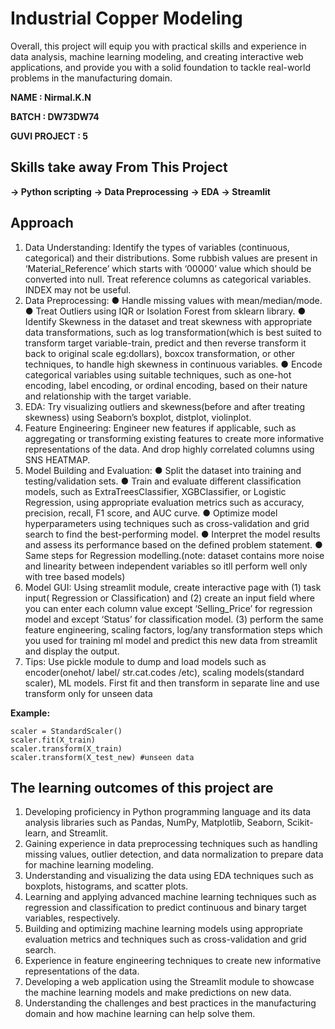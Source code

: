 # Industrial Copper Modeling #

Overall, this project will equip you with practical skills and experience in data analysis, machine learning modeling, and creating interactive web applications, and provide you with a solid foundation to tackle real-world problems in the manufacturing domain.

**NAME : Nirmal.K.N**

**BATCH : DW73DW74**

**GUVI PROJECT : 5**

## Skills take away From This Project ##

**-> Python scripting** 
**-> Data Preprocessing**
**-> EDA** 
**-> Streamlit** 

## Approach ##

1) Data Understanding: Identify the types of variables (continuous, categorical) and their distributions. Some rubbish values are present in ‘Material_Reference’ which starts with ‘00000’ value which should be converted into null. Treat reference columns as categorical variables. INDEX may not be useful.
2) Data Preprocessing:
      ● Handle missing values with mean/median/mode.
      ● Treat Outliers using IQR or Isolation Forest from sklearn library.
      ● Identify Skewness in the dataset and treat skewness with appropriate data transformations, such as log transformation(which is best suited to transform target variable-train, predict and then reverse               transform it back to original scale eg:dollars), boxcox transformation, or other techniques, to handle high skewness in continuous variables.
      ● Encode categorical variables using suitable techniques, such as one-hot encoding, label encoding, or ordinal encoding, based on their nature and relationship with the target variable.
3) EDA: Try visualizing outliers and skewness(before and after treating skewness) using Seaborn’s boxplot, distplot, violinplot.
4) Feature Engineering: Engineer new features if applicable, such as aggregating or transforming existing features to create more informative representations of the data. And drop highly correlated columns using SNS HEATMAP.
5) Model Building and Evaluation:
      ● Split the dataset into training and testing/validation sets.
      ● Train and evaluate different classification models, such as ExtraTreesClassifier, XGBClassifier, or Logistic Regression, using appropriate evaluation metrics such as accuracy, precision, recall, F1
        score, and AUC curve.
      ● Optimize model hyperparameters using techniques such as cross-validation and grid search to find the best-performing model.
      ● Interpret the model results and assess its performance based on the defined problem statement.
      ● Same steps for Regression modelling.(note: dataset contains more noise and linearity between independent variables so itll perform well only with tree based models)
6) Model GUI: Using streamlit module, create interactive page with
      (1) task input( Regression or Classification) and
      (2) create an input field where you can enter each column value except ‘Selling_Price’ for regression model and except ‘Status’ for classification model.
      (3) perform the same feature engineering, scaling factors, log/any transformation steps which you used for training ml model and predict this new data from streamlit and display the output.
7) Tips: Use pickle module to dump and load models such as encoder(onehot/ label/ str.cat.codes /etc), scaling models(standard scaler), ML models. First fit and then transform in separate line and use transform only for unseen data

**Example:**
```
scaler = StandardScaler()
scaler.fit(X_train)
scaler.transform(X_train)
scaler.transform(X_test_new) #unseen data
```

## The learning outcomes of this project are ##

1. Developing proficiency in Python programming language and its data analysis libraries such as Pandas, NumPy, Matplotlib, Seaborn, Scikit-learn, and Streamlit.
2. Gaining experience in data preprocessing techniques such as handling missing values, outlier detection, and data normalization to prepare data for machine learning modeling.
3. Understanding and visualizing the data using EDA techniques such as boxplots, histograms, and scatter plots.
4. Learning and applying advanced machine learning techniques such as regression and classification to predict continuous and binary target variables, respectively.
5. Building and optimizing machine learning models using appropriate evaluation metrics and techniques such as cross-validation and grid search.
6. Experience in feature engineering techniques to create new informative representations of the data.
7. Developing a web application using the Streamlit module to showcase the machine learning models and make predictions on new data.
8. Understanding the challenges and best practices in the manufacturing domain and how machine learning can help solve them.
